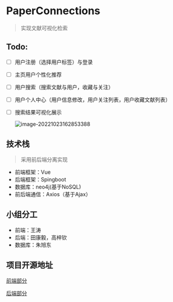 # **PaperConnections**

> 实现文献可视化检索

## Todo:

- [ ] 用户注册（选择用户标签）与登录

- [ ] 主页用户个性化推荐

- [ ] 用户搜索（搜索文献与用户，收藏与关注）

- [ ] 用户个人中心（用户信息修改，用户关注列表，用户收藏文献列表）

- [ ] 搜索结果可视化展示

  ![image-20221023162853388](C:\Users\tao020704\AppData\Roaming\Typora\typora-user-images\image-20221023162853388.png)

## 技术栈

> 采用前后端分离实现

- 前端框架：Vue
- 后端框架：Spingboot
- 数据库：neo4j(基于NoSQL)
- 前后端通信：Axios（基于Ajax）

## 小组分工

- 前端：王涛
- 后端：田康毅，高梓钦
- 数据库：朱旭东

## 项目开源地址

[前端部分](https://github.com/Blizzard-cyber/paperconnections_front)

[后端部分](https://github.com/Blizzard-cyber/paperconnections_back)
